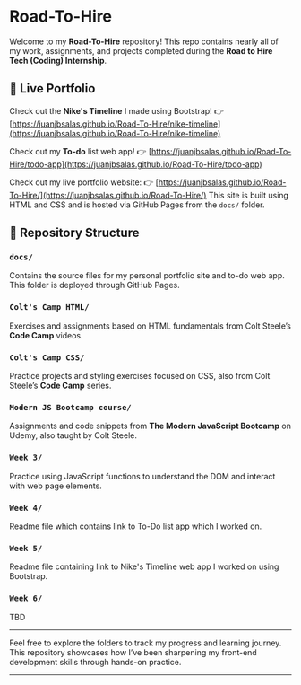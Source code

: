 # Road-To-Hire

Welcome to my **Road-To-Hire** repository!
This repo contains nearly all of my work, assignments, and projects completed during the **Road to Hire Tech (Coding) Internship**.

## 🔗 Live Portfolio

Check out the **Nike's Timeline** I made using Bootstrap!
👉 [https://juanjbsalas.github.io/Road-To-Hire/nike-timeline](https://juanjbsalas.github.io/Road-To-Hire/nike-timeline)

Check out my **To-do** list web app!
👉 [https://juanjbsalas.github.io/Road-To-Hire/todo-app](https://juanjbsalas.github.io/Road-To-Hire/todo-app)

Check out my live portfolio website:
👉 [https://juanjbsalas.github.io/Road-To-Hire/](https://juanjbsalas.github.io/Road-To-Hire/)
This site is built using HTML and CSS and is hosted via GitHub Pages from the `docs/` folder.

## 📁 Repository Structure

### `docs/`

Contains the source files for my personal portfolio site and to-do web app. This folder is deployed through GitHub Pages.

### `Colt's Camp HTML/`

Exercises and assignments based on HTML fundamentals from Colt Steele’s **Code Camp** videos.

### `Colt's Camp CSS/`

Practice projects and styling exercises focused on CSS, also from Colt Steele’s **Code Camp** series.

### `Modern JS Bootcamp course/`

Assignments and code snippets from **The Modern JavaScript Bootcamp** on Udemy, also taught by Colt Steele.

### `Week 3/`

Practice using JavaScript functions to understand the DOM and interact with web page elements.

### `Week 4/`

Readme file which contains link to To-Do list app which I worked on.

### `Week 5/`

Readme file containing link to Nike's Timeline web app I worked on using Bootstrap.

### `Week 6/`

TBD

---

Feel free to explore the folders to track my progress and learning journey. This repository showcases how I’ve been sharpening my front-end development skills through hands-on practice.

---
